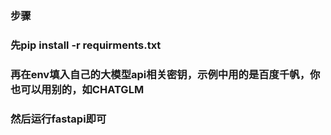 ### 步骤
### 先pip install -r requirments.txt
### 再在env填入自己的大模型api相关密钥，示例中用的是百度千帆，你也可以用别的，如CHATGLM
### 然后运行fastapi即可

